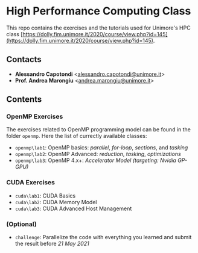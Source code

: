 # High Performance Computing Class

This repo contains the exercises and the tutorials used for Unimore's HPC class [https://dolly.fim.unimore.it/2020/course/view.php?id=145](https://dolly.fim.unimore.it/2020/course/view.php?id=145).

## Contacts
- **Alessandro Capotondi** <[alessandro.capotondi@unimore.it](mailto:alessandro.capotondi@unimore.it)>
- **Prof. Andrea Marongiu** <[andrea.marongiu@unimore.it](mailto:andrea.marongiu@unimore.it)>

## Contents

### OpenMP Exercises
The exercises related to OpenMP programming model can be found in the folder `openmp`. Here the list of currectly available classes:
- `openmp\lab1`: OpenMP basics: *parallel*, *for-loop*, *sections*, and *tasking*
- `openmp\lab2`: OpenMP Advanced: *reduction*, *tasking*, *optimizations*
- `openmp\lab3`: OpenMP 4.x+: *Accelerator Model (targeting: Nvidia GP-GPU)*

### CUDA Exercises
- `cuda\lab1`: CUDA Basics
- `cuda\lab2`: CUDA Memory Model
- `cuda\lab3`: CUDA Advanced Host Management

### (Optional)
- `challenge`: Parallelize the code with everything you learned and submit the result before *21 May 2021*
